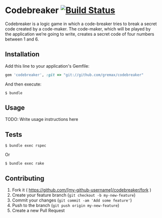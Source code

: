 # Codebreaker [![Build Status](https://travis-ci.org/gremax/codebreaker.svg)](https://travis-ci.org/gremax/codebreaker)

Codebreaker is a logic game in which a code-breaker tries to break a secret code created by a code-maker. The code-maker, which will be played by the application we’re going to write, creates a secret code of four numbers between 1 and 6.

## Installation

Add this line to your application's Gemfile:

```ruby
gem 'codebreaker', :git => "git://github.com/gremax/codebreaker"
```

And then execute:

    $ bundle

## Usage

TODO: Write usage instructions here

## Tests

    $ bundle exec rspec

Or

    $ bundle exec rake

## Contributing

1. Fork it ( https://github.com/[my-github-username]/codebreaker/fork )
2. Create your feature branch (`git checkout -b my-new-feature`)
3. Commit your changes (`git commit -am 'Add some feature'`)
4. Push to the branch (`git push origin my-new-feature`)
5. Create a new Pull Request
